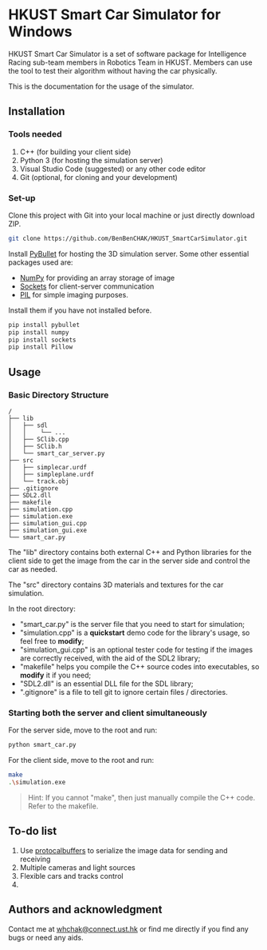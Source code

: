 # HKUST Smart Car Simulator for **Windows**

HKUST Smart Car Simulator is a set of software package for Intelligence Racing sub-team members in Robotics Team in HKUST. Members can use the tool to test their algorithm without having the car physically.

This is the documentation for the usage of the simulator.

## Installation

### Tools needed

1. C++ (for building your client side)
2. Python 3 (for hosting the simulation server)
3. Visual Studio Code (suggested) or any other code editor
4. Git (optional, for cloning and your development)

### Set-up

Clone this project with Git into your local machine or just directly download ZIP.

```bash
git clone https://github.com/BenBenCHAK/HKUST_SmartCarSimulator.git
```

Install [PyBullet](https://pybullet.org/wordpress/) for hosting the 3D simulation server. Some other essential packages used are:
- [NumPy](https://numpy.org/install/) for providing an array storage of image
- [Sockets](https://pypi.org/project/sockets/) for client-server communication
- [PIL](https://pypi.org/project/Pillow/) for simple imaging purposes.

Install them if you have not installed before.

```bash
pip install pybullet
pip install numpy
pip install sockets
pip install Pillow
```

## Usage

### Basic Directory Structure

```
/
├── lib
│   ├── sdl
│   │    └── ...
│   ├── SClib.cpp
│   ├── SClib.h
│   └── smart_car_server.py
├── src
│   ├── simplecar.urdf
│   ├── simpleplane.urdf
│   └── track.obj
├── .gitignore
├── SDL2.dll
├── makefile
├── simulation.cpp
├── simulation.exe
├── simulation_gui.cpp
├── simulation_gui.exe
└── smart_car.py
```

The "lib" directory contains both external C++ and Python libraries for the client side to get the image from the car in the server side and control the car as needed.

The "src" directory contains 3D materials and textures for the car simulation.

In the root directory:
- "smart_car.py" is the server file that you need to start for simulation;
- "simulation.cpp" is a **quickstart** demo code for the library's usage, so feel free to **modify**;
- "simulation_gui.cpp" is an optional tester code for testing if the images are correctly received, with the aid of the SDL2 library;
- "makefile" helps you compile the C++ source codes into executables, so **modify** it if you need;
- "SDL2.dll" is an essential DLL file for the SDL library;
- ".gitignore" is a file to tell git to ignore certain files / directories.

### Starting both the server and client simultaneously

For the server side, move to the root and run:
```bash
python smart_car.py
```

For the client side, move to the root and run:
```bash
make
.\simulation.exe
```

> Hint: If you cannot "make", then just manually compile the C++ code. Refer to the makefile.

## To-do list
1. Use [protocalbuffers](https://github.com/protocolbuffers/protobuf) to serialize the image data for sending and receiving
2. Multiple cameras and light sources
3. Flexible cars and tracks control
4. 

<!-- ## Contributing
Pull requests are welcome. For major changes, please open an issue first to discuss what you would like to change. -->

## Authors and acknowledgment
Contact me at <whchak@connect.ust.hk> or find me directly if you find any bugs or need any aids.

<!-- 
## License
[MIT](https://choosealicense.com/licenses/mit/) -->
